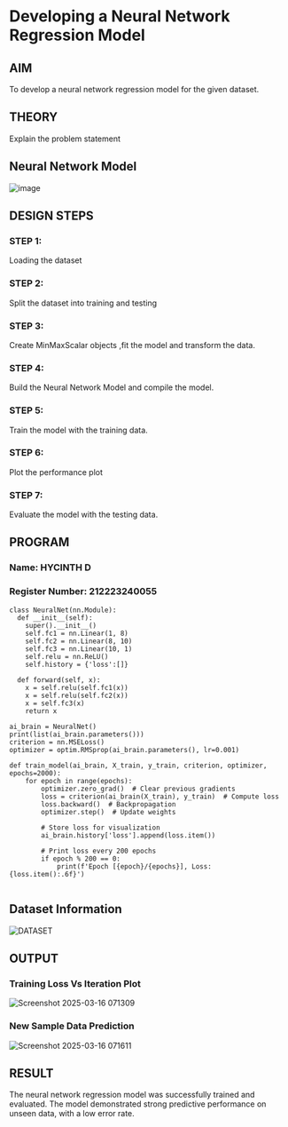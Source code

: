 # Developing a Neural Network Regression Model

## AIM

To develop a neural network regression model for the given dataset.

## THEORY

Explain the problem statement

## Neural Network Model

![image](https://github.com/user-attachments/assets/1d0be00b-400c-4ba3-a041-8edfcc79df06)


## DESIGN STEPS

### STEP 1:

Loading the dataset

### STEP 2:

Split the dataset into training and testing

### STEP 3:

Create MinMaxScalar objects ,fit the model and transform the data.

### STEP 4:

Build the Neural Network Model and compile the model.

### STEP 5:

Train the model with the training data.

### STEP 6:

Plot the performance plot

### STEP 7:

Evaluate the model with the testing data.

## PROGRAM
### Name: HYCINTH D
### Register Number: 212223240055
```
class NeuralNet(nn.Module):
  def __init__(self):
    super().__init__()
    self.fc1 = nn.Linear(1, 8)
    self.fc2 = nn.Linear(8, 10)
    self.fc3 = nn.Linear(10, 1)
    self.relu = nn.ReLU()
    self.history = {'loss':[]}

  def forward(self, x):
    x = self.relu(self.fc1(x))
    x = self.relu(self.fc2(x))
    x = self.fc3(x)
    return x

ai_brain = NeuralNet()
print(list(ai_brain.parameters()))
criterion = nn.MSELoss()
optimizer = optim.RMSprop(ai_brain.parameters(), lr=0.001)

def train_model(ai_brain, X_train, y_train, criterion, optimizer, epochs=2000):
    for epoch in range(epochs):
        optimizer.zero_grad()  # Clear previous gradients
        loss = criterion(ai_brain(X_train), y_train)  # Compute loss
        loss.backward()  # Backpropagation
        optimizer.step()  # Update weights

        # Store loss for visualization
        ai_brain.history['loss'].append(loss.item())

        # Print loss every 200 epochs
        if epoch % 200 == 0:
            print(f'Epoch [{epoch}/{epochs}], Loss: {loss.item():.6f}')


```
## Dataset Information

![DATASET](https://github.com/user-attachments/assets/1af4e5d5-c9a3-4bef-9385-b5a93af3ec57)


## OUTPUT

### Training Loss Vs Iteration Plot

![Screenshot 2025-03-16 071309](https://github.com/user-attachments/assets/5b62eda9-55a0-4c89-a993-c90f01c3dfcf)


### New Sample Data Prediction

![Screenshot 2025-03-16 071611](https://github.com/user-attachments/assets/3bab8474-9858-465b-ad9c-d8f44cb6ff35)


## RESULT

The neural network regression model was successfully trained and evaluated. The model demonstrated strong predictive performance on unseen data, with a low error rate.
